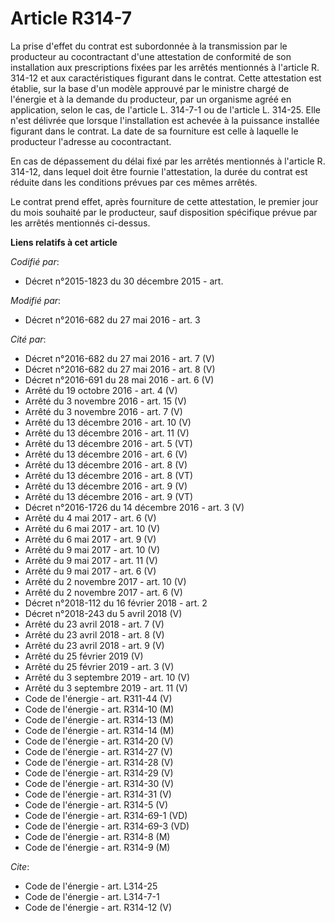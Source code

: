 # Article R314-7

La prise d'effet du contrat est subordonnée à la transmission par le producteur au cocontractant d'une attestation de
conformité de son installation aux prescriptions fixées par les arrêtés mentionnés à l'article R. 314-12 et aux
caractéristiques figurant dans le contrat. Cette attestation est établie, sur la base d'un modèle approuvé par le ministre
chargé de l'énergie et à la demande du producteur, par un organisme agréé en application, selon le cas, de l'article L.
314-7-1 ou de l'article L. 314-25. Elle n'est délivrée que lorsque l'installation est achevée à la puissance installée
figurant dans le contrat. La date de sa fourniture est celle à laquelle le producteur l'adresse au cocontractant. 

En cas de dépassement du délai fixé par les arrêtés mentionnés à l'article R. 314-12, dans lequel doit être fournie
l'attestation, la durée du contrat est réduite dans les conditions prévues par ces mêmes arrêtés. 

Le contrat prend effet, après fourniture de cette attestation, le premier jour du mois souhaité par le producteur, sauf
disposition spécifique prévue par les arrêtés mentionnés ci-dessus.

**Liens relatifs à cet article**

_Codifié par_:

  - Décret n°2015-1823 du 30 décembre 2015 - art.

_Modifié par_:

  - Décret n°2016-682 du 27 mai 2016 - art. 3

_Cité par_:

  - Décret n°2016-682 du 27 mai 2016 - art. 7 (V)
  - Décret n°2016-682 du 27 mai 2016 - art. 8 (V)
  - Décret n°2016-691 du 28 mai 2016 - art. 6 (V)
  - Arrêté du 19 octobre 2016 - art. 4 (V)
  - Arrêté du 3 novembre 2016 - art. 15 (V)
  - Arrêté du 3 novembre 2016 - art. 7 (V)
  - Arrêté du 13 décembre 2016 - art. 10 (V)
  - Arrêté du 13 décembre 2016 - art. 11 (V)
  - Arrêté du 13 décembre 2016 - art. 5 (VT)
  - Arrêté du 13 décembre 2016 - art. 6 (V)
  - Arrêté du 13 décembre 2016 - art. 8 (V)
  - Arrêté du 13 décembre 2016 - art. 8 (VT)
  - Arrêté du 13 décembre 2016 - art. 9 (V)
  - Arrêté du 13 décembre 2016 - art. 9 (VT)
  - Décret n°2016-1726 du 14 décembre 2016 - art. 3 (V)
  - Arrêté du 4 mai 2017 - art. 6 (V)
  - Arrêté du 6 mai 2017 - art. 10 (V)
  - Arrêté du 6 mai 2017 - art. 9 (V)
  - Arrêté du 9 mai 2017 - art. 10 (V)
  - Arrêté du 9 mai 2017 - art. 11 (V)
  - Arrêté du 9 mai 2017 - art. 6 (V)
  - Arrêté du 2 novembre 2017 - art. 10 (V)
  - Arrêté du 2 novembre 2017 - art. 6 (V)
  - Décret n°2018-112 du 16 février 2018 - art. 2
  - Décret n°2018-243 du 5 avril 2018 (V)
  - Arrêté du 23 avril 2018 - art. 7 (V)
  - Arrêté du 23 avril 2018 - art. 8 (V)
  - Arrêté du 23 avril 2018 - art. 9 (V)
  - Arrêté du 25 février 2019 (V)
  - Arrêté du 25 février 2019 - art. 3 (V)
  - Arrêté du 3 septembre 2019 - art. 10 (V)
  - Arrêté du 3 septembre 2019 - art. 11 (V)
  - Code de l'énergie - art. R311-44 (V)
  - Code de l'énergie - art. R314-10 (M)
  - Code de l'énergie - art. R314-13 (M)
  - Code de l'énergie - art. R314-14 (M)
  - Code de l'énergie - art. R314-20 (V)
  - Code de l'énergie - art. R314-27 (V)
  - Code de l'énergie - art. R314-28 (V)
  - Code de l'énergie - art. R314-29 (V)
  - Code de l'énergie - art. R314-30 (V)
  - Code de l'énergie - art. R314-31 (V)
  - Code de l'énergie - art. R314-5 (V)
  - Code de l'énergie - art. R314-69-1 (VD)
  - Code de l'énergie - art. R314-69-3 (VD)
  - Code de l'énergie - art. R314-8 (M)
  - Code de l'énergie - art. R314-9 (M)

_Cite_:

  - Code de l'énergie - art. L314-25
  - Code de l'énergie - art. L314-7-1
  - Code de l'énergie - art. R314-12 (V)

